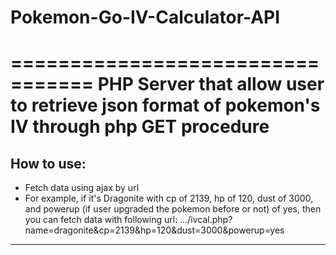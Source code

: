# Pokemon-Go-IV-Calculator-API
=================================
PHP Server that allow user to retrieve json format of pokemon's IV through php GET procedure
=================================
How to use:
--------------
- Fetch data using ajax by url
- For example, if it's Dragonite with cp of 2139, hp of 120, dust of 3000, and powerup (if user upgraded the pokemon before or not) of yes, then you can fetch data with following url: .../ivcal.php?name=dragonite&cp=2139&hp=120&dust=3000&powerup=yes
---------------

